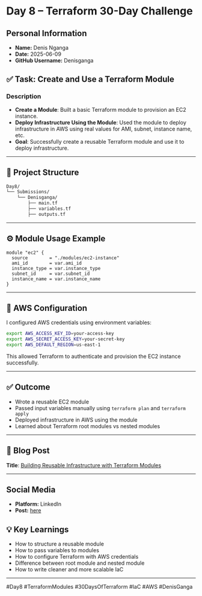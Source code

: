 # Day 8 – Terraform 30-Day Challenge
## Personal Information
- **Name:** Denis Nganga
- **Date:** 2025-06-09
- **GitHub Username:** Denisganga

## ✅ Task: Create and Use a Terraform Module

### Description

- **Create a Module**: Built a basic Terraform module to provision an EC2 instance.
- **Deploy Infrastructure Using the Module**: Used the module to deploy infrastructure in AWS using real values for AMI, subnet, instance name, etc.
- **Goal**: Successfully create a reusable Terraform module and use it to deploy infrastructure.

---

## 📁 Project Structure

```bash
Day8/
└── Submissions/
    └── Denisganga/
        ├── main.tf
        ├── variables.tf
        ├── outputs.tf

```

---

## ⚙️ Module Usage Example

```hcl
module "ec2" {
  source        = "./modules/ec2-instance"
  ami_id        = var.ami_id
  instance_type = var.instance_type
  subnet_id     = var.subnet_id
  instance_name = var.instance_name
}
```

---

## 🔐 AWS Configuration

I configured AWS credentials using environment variables:

```bash
export AWS_ACCESS_KEY_ID=your-access-key
export AWS_SECRET_ACCESS_KEY=your-secret-key
export AWS_DEFAULT_REGION=us-east-1
```

This allowed Terraform to authenticate and provision the EC2 instance successfully.

---

## ✅ Outcome

- Wrote a reusable EC2 module
- Passed input variables manually using `terraform plan` and `terraform apply`
- Deployed infrastructure in AWS using the module
- Learned about Terraform root modules vs nested modules

---

## 📖 Blog Post

**Title**: [Building Reusable Infrastructure with Terraform Modules](https://medium.com/@denisnganga16/building-reusable-infrastructure-with-terraform-modules-d3a9f9587c3a)

---
## Social Media
- **Platform:** LinkedIn  
- **Post:** [here](https://www.linkedin.com/posts/denis-nganga16_30daytfchallenge-terraform-iac-activity-7338590013581897728-ZgQq?utm_source=share&utm_medium=member_desktop&rcm=ACoAAD6f18kBkqYbwrS6aVUAbqFNTkKbSj8rzzk)



## 💡 Key Learnings

- How to structure a reusable module
- How to pass variables to modules
- How to configure Terraform with AWS credentials
- Difference between root module and nested module
- How to write cleaner and more scalable IaC

---

#Day8 #TerraformModules #30DaysOfTerraform #IaC #AWS #DenisGanga
